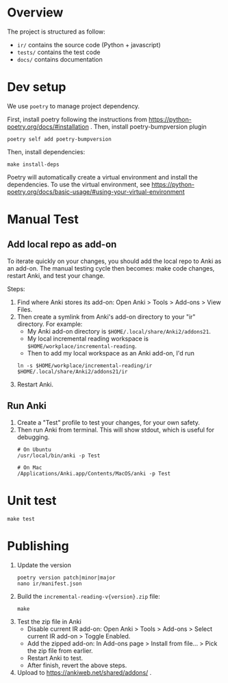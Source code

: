 # Overview
The project is structured as follow:
* `ir/` contains the source code (Python + javascript)
* `tests/` contains the test code
* `docs/` contains documentation

# Dev setup
We use `poetry` to manage project dependency.

First, install poetry following the instructions from https://python-poetry.org/docs/#installation .
Then, install poetry-bumpversion plugin
```
poetry self add poetry-bumpversion
```

Then, install dependencies:
```shell
make install-deps
```

Poetry will automatically create a virtual environment and install the dependencies.
To use the virtual environment, see https://python-poetry.org/docs/basic-usage/#using-your-virtual-environment

# Manual Test

## Add local repo as add-on
To iterate quickly on your changes, you should add the local repo to Anki as an add-on.
The manual testing cycle then becomes: make code changes, restart Anki, and test your change.

Steps:
1. Find where Anki stores its add-on: Open Anki > Tools > Add-ons > View Files.
2. Then create a symlink from Anki's add-on directory to your "ir" directory.
    For example:
    * My Anki add-on directory is `$HOME/.local/share/Anki2/addons21`.
    * My local incremental reading workspace is `$HOME/workplace/incremental-reading`.
    * Then to add my local workspace as an Anki add-on, I'd run
    ```shell
    ln -s $HOME/workplace/incremental-reading/ir  $HOME/.local/share/Anki2/addons21/ir
    ```
3. Restart Anki.

## Run Anki

1. Create a "Test" profile to test your changes, for your own safety.
2. Then run Anki from terminal. This will show stdout, which is useful for debugging.
    ```shell
    # On Ubuntu
    /usr/local/bin/anki -p Test

    # On Mac
    /Applications/Anki.app/Contents/MacOS/anki -p Test
    ```

# Unit test

```shell
make test
```

# Publishing

1. Update the version
    ```
    poetry version patch|minor|major
    nano ir/manifest.json
    ```
2. Build the `incremental-reading-v{version}.zip` file:
    ```shell
    make
    ```
3. Test the zip file in Anki
    * Disable current IR add-on: Open Anki > Tools > Add-ons > Select current IR add-on > Toggle Enabled.
    * Add the zipped add-on: In Add-ons page > Install from file... > Pick the zip file from earlier.
    * Restart Anki to test.
    * After finish, revert the above steps.
4. Upload to https://ankiweb.net/shared/addons/ .
